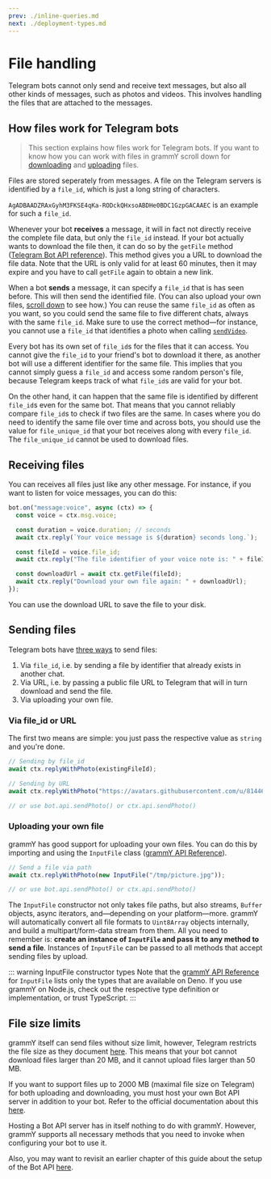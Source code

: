 ```yaml
---
prev: ./inline-queries.md
next: ./deployment-types.md
---
```


# File handling

Telegram bots cannot only send and receive text messages, but also all other kinds of messages, such as photos and videos.
This involves handling the files that are attached to the messages.

## How files work for Telegram bots

> This section explains how files work for Telegram bots.
> If you want to know how you can work with files in grammY scroll down for [downloading](#receiving-files) and [uploading](#sending-files) files.

Files are stored seperately from messages.
A file on the Telegram servers is identified by a `file_id`, which is just a long string of characters.

`AgADBAADZRAxGyhM3FKSE4qKa-RODckQHxsoABDHe0BDC1GzpGACAAEC` is an example for such a `file_id`.

Whenever your bot **receives** a message, it will in fact not directly receive the complete file data, but only the `file_id` instead.
If your bot actually wants to download the file then, it can do so by the `getFile` method ([Telegram Bot API reference](https://core.telegram.org/bots/api#getfile)).
This method gives you a URL to download the file data.
Note that the URL is only valid for at least 60 minutes, then it may expire and you have to call `getFile` again to obtain a new link.

When a bot **sends** a message, it can specify a `file_id` that is has seen before.
This will then send the identified file.
(You can also upload your own files, [scroll down](#sending-files) to see how.)
You can reuse the same `file_id` as often as you want, so you could send the same file to five different chats, always with the same `file_id`.
Make sure to use the correct method—for instance, you cannot use a `file_id` that identifies a photo when calling [`sendVideo`](https://core.telegram.org/bots/api#sendvideo).

Every bot has its own set of `file_id`s for the files that it can access.
You cannot give the `file_id` to your friend's bot to download it there, as another bot will use a different identifier for the same file.
This implies that you cannot simply guess a `file_id` and access some random person's file, because Telegram keeps track of what `file_id`s are valid for your bot.

On the other hand, it can happen that the same file is identified by different `file_id`s even for the same bot.
That means that you cannot reliably compare `file_id`s to check if two files are the same.
In cases where you do need to identify the same file over time and across bots, you should use the value for `file_unique_id` that your bot receives along with every `file_id`.
The `file_unique_id` cannot be used to download files.

## Receiving files

You can receives all files just like any other message.
For instance, if you want to listen for voice messages, you can do this:

```ts
bot.on("message:voice", async (ctx) => {
  const voice = ctx.msg.voice;

  const duration = voice.duration; // seconds
  await ctx.reply(`Your voice message is ${duration} seconds long.`);

  const fileId = voice.file_id;
  await ctx.reply("The file identifier of your voice note is: " + fileId);

  const downloadUrl = await ctx.getFile(fileId);
  await ctx.reply("Download your own file again: " + downloadUrl);
});
```

You can use the download URL to save the file to your disk.

## Sending files

Telegram bots have [three ways](https://core.telegram.org/bots/api#sending-files) to send files:

1. Via `file_id`, i.e. by sending a file by identifier that already exists in another chat.
2. Via URL, i.e. by passing a public file URL to Telegram that will in turn download and send the file.
3. Via uploading your own file.

### Via file_id or URL

The first two means are simple: you just pass the respective value as `string` and you're done.

```ts
// Sending by file_id
await ctx.replyWithPhoto(existingFileId);

// Sending by URL
await ctx.replyWithPhoto("https://avatars.githubusercontent.com/u/81446018");

// or use bot.api.sendPhoto() or ctx.api.sendPhoto()
```

### Uploading your own file

grammY has good support for uploading your own files.
You can do this by importing and using the `InputFile` class ([grammY API Reference](https://doc.deno.land/https/deno.land/x/grammy/mod.ts#InputFile)).

```ts
// Send a file via path
await ctx.replyWithPhoto(new InputFile("/tmp/picture.jpg"));

// or use bot.api.sendPhoto() or ctx.api.sendPhoto()
```

The `InputFile` constructor not only takes file paths, but also streams, `Buffer` objects, async iterators, and—depending on your platform—more.
grammY will automatically convert all file formats to `Uint8Array` objects internally, and build a multipart/form-data stream from them.
All you need to remember is: **create an instance of `InputFile` and pass it to any method to send a file**.
Instances of `InputFile` can be passed to all methods that accept sending files by upload.

::: warning InputFile constructor types
Note that the [grammY API Reference](https://doc.deno.land/https/deno.land/x/grammy/mod.ts#InputFile) for `InputFile` lists only the types that are available on Deno.
If you use grammY on Node.js, check out the respective type definition or implementation, or trust TypeScript.
:::

## File size limits

grammY itself can send files without size limit, however, Telegram restricts the file size as they document [here](https://core.telegram.org/bots/api#sending-files).
This means that your bot cannot download files larger than 20 MB, and it cannot upload files larger than 50 MB.

If you want to support files up to 2000 MB (maximal file size on Telegram) for both uploading and downloading, you must host your own Bot API server in addition to your bot.
Refer to the official documentation about this [here](https://core.telegram.org/bots/api#using-a-local-bot-api-server).

Hosting a Bot API server has in itself nothing to do with grammY.
However, grammY supports all necessary methods that you need to invoke when configuring your bot to use it.

Also, you may want to revisit an earlier chapter of this guide about the setup of the Bot API [here](./api.html).
